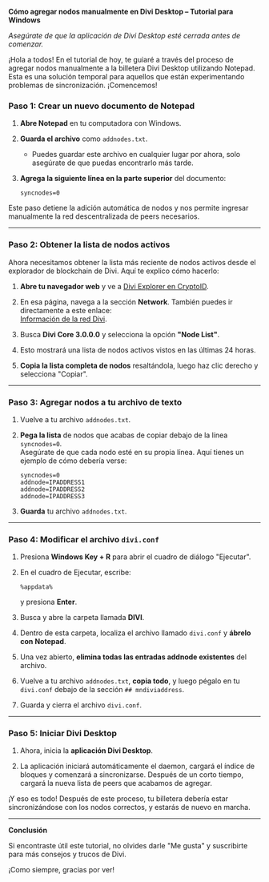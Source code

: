 **Cómo agregar nodos manualmente en Divi Desktop – Tutorial para Windows**

*Asegúrate de que la aplicación de Divi Desktop esté cerrada antes de comenzar.*

¡Hola a todos! En el tutorial de hoy, te guiaré a través del proceso de agregar nodos manualmente a la billetera Divi Desktop utilizando Notepad. Esta es una solución temporal para aquellos que están experimentando problemas de sincronización. ¡Comencemos!

### Paso 1: Crear un nuevo documento de Notepad

1. **Abre Notepad** en tu computadora con Windows.
2. **Guarda el archivo** como `addnodes.txt`.  
   - Puedes guardar este archivo en cualquier lugar por ahora, solo asegúrate de que puedas encontrarlo más tarde.

3. **Agrega la siguiente línea en la parte superior** del documento:
   ```
   syncnodes=0
   ```

Este paso detiene la adición automática de nodos y nos permite ingresar manualmente la red descentralizada de peers necesarios.

---

### Paso 2: Obtener la lista de nodos activos

Ahora necesitamos obtener la lista más reciente de nodos activos desde el explorador de blockchain de Divi. Aquí te explico cómo hacerlo:

1. **Abre tu navegador web** y ve a [Divi Explorer en CryptoID](https://chainz.cryptoid.info/divi/).
   
2. En esa página, navega a la sección **Network**. También puedes ir directamente a este enlace:  
   [Información de la red Divi](https://chainz.cryptoid.info/divi/#!network).

3. Busca **Divi Core 3.0.0.0** y selecciona la opción **"Node List"**.

4. Esto mostrará una lista de nodos activos vistos en las últimas 24 horas.

5. **Copia la lista completa de nodos** resaltándola, luego haz clic derecho y selecciona "Copiar".

---

### Paso 3: Agregar nodos a tu archivo de texto

1. Vuelve a tu archivo `addnodes.txt`.

2. **Pega la lista** de nodos que acabas de copiar debajo de la línea `syncnodes=0`.  
   Asegúrate de que cada nodo esté en su propia línea. Aquí tienes un ejemplo de cómo debería verse:

   ```
   syncnodes=0
   addnode=IPADDRESS1
   addnode=IPADDRESS2
   addnode=IPADDRESS3
   ```

3. **Guarda** tu archivo `addnodes.txt`.

---

### Paso 4: Modificar el archivo `divi.conf`

1. Presiona **Windows Key + R** para abrir el cuadro de diálogo "Ejecutar".

2. En el cuadro de Ejecutar, escribe:
   ```
   %appdata%
   ```
   y presiona **Enter**.

3. Busca y abre la carpeta llamada **DIVI**.

4. Dentro de esta carpeta, localiza el archivo llamado `divi.conf` y **ábrelo con Notepad**.

5. Una vez abierto, **elimina todas las entradas addnode existentes** del archivo.

6. Vuelve a tu archivo `addnodes.txt`, **copia todo**, y luego pégalo en tu `divi.conf` debajo de la sección `## mndiviaddress`.

7. Guarda y cierra el archivo `divi.conf`.

---

### Paso 5: Iniciar Divi Desktop

1. Ahora, inicia la **aplicación Divi Desktop**.

2. La aplicación iniciará automáticamente el daemon, cargará el índice de bloques y comenzará a sincronizarse. Después de un corto tiempo, cargará la nueva lista de peers que acabamos de agregar.

¡Y eso es todo! Después de este proceso, tu billetera debería estar sincronizándose con los nodos correctos, y estarás de nuevo en marcha.

---

**Conclusión**

Si encontraste útil este tutorial, no olvides darle "Me gusta" y suscribirte para más consejos y trucos de Divi.

¡Como siempre, gracias por ver!
